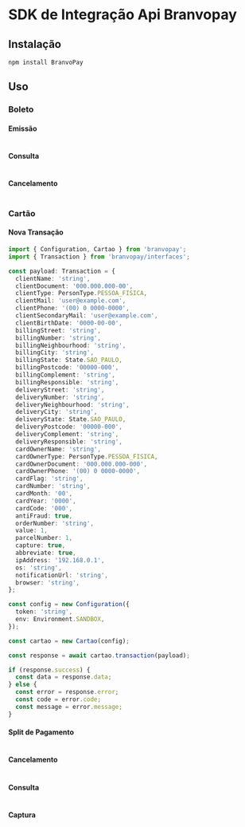 # SDK de Integração Api Branvopay

## Instalação

`npm install BranvoPay`

## Uso

### Boleto

#### Emissão

```typescript
```

#### Consulta

```typescript
```

#### Cancelamento

```typescript
```

### Cartão

#### Nova Transação

```typescript
import { Configuration, Cartao } from 'branvopay';
import { Transaction } from 'branvopay/interfaces';

const payload: Transaction = {
  clientName: 'string',
  clientDocument: '000.000.000-00',
  clientType: PersonType.PESSOA_FISICA,
  clientMail: 'user@example.com',
  clientPhone: '(00) 0 0000-0000',
  clientSecondaryMail: 'user@example.com',
  clientBirthDate: '0000-00-00',
  billingStreet: 'string',
  billingNumber: 'string',
  billingNeighbourhood: 'string',
  billingCity: 'string',
  billingState: State.SAO_PAULO,
  billingPostcode: '00000-000',
  billingComplement: 'string',
  billingResponsible: 'string',
  deliveryStreet: 'string',
  deliveryNumber: 'string',
  deliveryNeighbourhood: 'string',
  deliveryCity: 'string',
  deliveryState: State.SAO_PAULO,
  deliveryPostcode: '00000-000',
  deliveryComplement: 'string',
  deliveryResponsible: 'string',
  cardOwnerName: 'string',
  cardOwnerType: PersonType.PESSOA_FISICA,
  cardOwnerDocument: '000.000.000-000',
  cardOwnerPhone: '(00) 0 0000-0000',
  cardFlag: 'string',
  cardNumber: 'string',
  cardMonth: '00',
  cardYear: '0000',
  cardCode: '000',
  antiFraud: true,
  orderNumber: 'string',
  value: 1,
  parcelNumber: 1,
  capture: true,
  abbreviate: true,
  ipAddress: '192.168.0.1',
  os: 'string',
  notificationUrl: 'string',
  browser: 'string',
};

const config = new Configuration({
  token: 'string',
  env: Environment.SANDBOX,
});

const cartao = new Cartao(config);

const response = await cartao.transaction(payload);

if (response.success) {
  const data = response.data;
} else {
  const error = response.error;
  const code = error.code;
  const message = error.message;
}
```

#### Split de Pagamento

```typescript
```

#### Cancelamento

```typescript
```

#### Consulta

```typescript
```

#### Captura

```typescript
```
